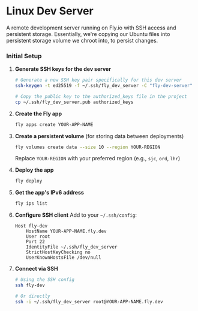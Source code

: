 # Linux Dev Server

A remote development server running on Fly.io with SSH access and persistent storage. Essentially, we're copying our Ubuntu files into persistent storage volume we chroot into, to persist changes.


### Initial Setup


1. **Generate SSH keys for the dev server**
   ```bash
   # Generate a new SSH key pair specifically for this dev server
   ssh-keygen -t ed25519 -f ~/.ssh/fly_dev_server -C "fly-dev-server"
   
   # Copy the public key to the authorized_keys file in the project
   cp ~/.ssh/fly_dev_server.pub authorized_keys
   ```

2. **Create the Fly app**
   ```bash
   fly apps create YOUR-APP-NAME
   ```

3. **Create a persistent volume** (for storing data between deployments)
   ```bash
   fly volumes create data --size 10 --region YOUR-REGION
   ```
   Replace `YOUR-REGION` with your preferred region (e.g., `sjc`, `ord`, `lhr`)

4. **Deploy the app**
   ```bash
   fly deploy
   ```

5. **Get the app's IPv6 address**
   ```bash
   fly ips list
   ```

6. **Configure SSH client**
   Add to your `~/.ssh/config`:
   ```
   Host fly-dev
       HostName YOUR-APP-NAME.fly.dev
       User root
       Port 22
       IdentityFile ~/.ssh/fly_dev_server
       StrictHostKeyChecking no
       UserKnownHostsFile /dev/null
   ```

7. **Connect via SSH**
   ```bash
   # Using the SSH config
   ssh fly-dev
   
   # Or directly
   ssh -i ~/.ssh/fly_dev_server root@YOUR-APP-NAME.fly.dev
   ```
